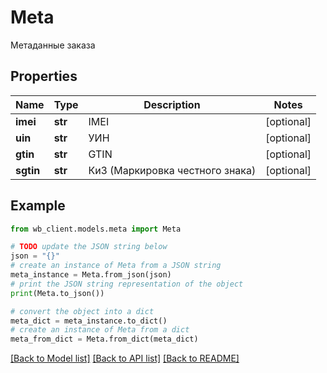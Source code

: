 # Meta

Метаданные заказа

## Properties

Name | Type | Description | Notes
------------ | ------------- | ------------- | -------------
**imei** | **str** | IMEI | [optional] 
**uin** | **str** | УИН | [optional] 
**gtin** | **str** | GTIN | [optional] 
**sgtin** | **str** | КиЗ (Маркировка честного знака) | [optional] 

## Example

```python
from wb_client.models.meta import Meta

# TODO update the JSON string below
json = "{}"
# create an instance of Meta from a JSON string
meta_instance = Meta.from_json(json)
# print the JSON string representation of the object
print(Meta.to_json())

# convert the object into a dict
meta_dict = meta_instance.to_dict()
# create an instance of Meta from a dict
meta_from_dict = Meta.from_dict(meta_dict)
```
[[Back to Model list]](../README.md#documentation-for-models) [[Back to API list]](../README.md#documentation-for-api-endpoints) [[Back to README]](../README.md)


